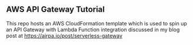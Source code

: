 ## AWS API Gateway Tutorial

This repo hosts an AWS CloudFormation template which is used to spin up an API Gateway with Lambda Function integration discussed in my blog post at https://airpa.io/post/serverless-gateway
